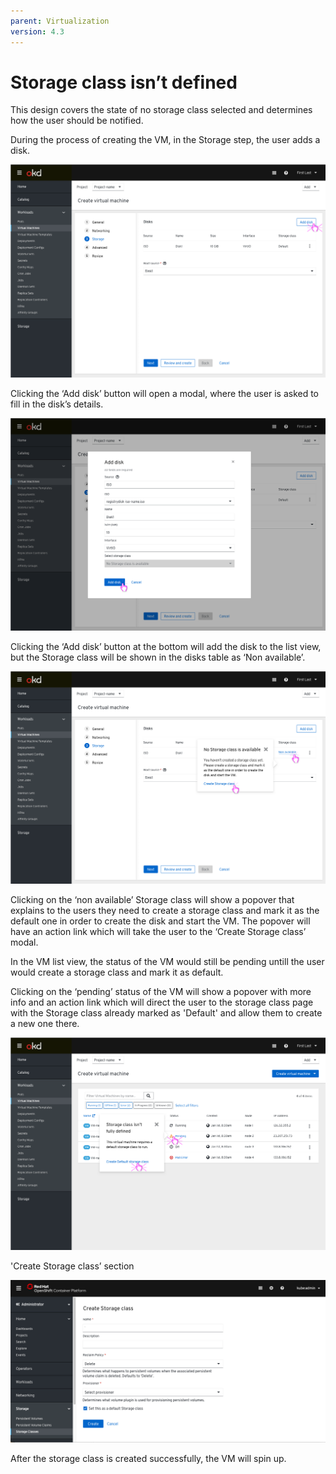 ```yaml
---
parent: Virtualization
version: 4.3
---
```


# Storage class isn’t defined

This design covers the state of no storage class selected and determines how the user should be notified.

During the process of creating the VM, in the Storage step, the user adds a disk.

![Add disk action](img/Add-disk-default.png)

Clicking the ‘Add disk’ button will open a modal, where the user is asked to fill in the disk’s details.

![Fill in disk details](img/Add-disk-modal-details-required.png)

Clicking the ‘Add disk’ button at the bottom will add the disk to the list view, but the Storage class will be shown in the disks table as ‘Non available’.

![Empty Storage class popover](img/Disks-list.png)

Clicking on the ‘non available’ Storage class will show a popover that explains to the users they need to create a storage class and mark it as the default one in order to create the disk and start the VM.
The popover will have an action link which will take the user to the ‘Create Storage class’ modal.

In the VM list view, the status of the VM would still be pending untill the user would create a storage class and mark it as default.

Clicking on the ‘pending’ status of the VM will show a popover with more info and an action link which will direct the user to the storage class page with the Storage class already marked as 'Default' and allow them to create a new one there.

![vmlist with popover](img/vmlist.png)

'Create Storage class’ section

![Create storage class section](img/create-sc-page.png)

After the storage class is created successfully, the VM will spin up.
